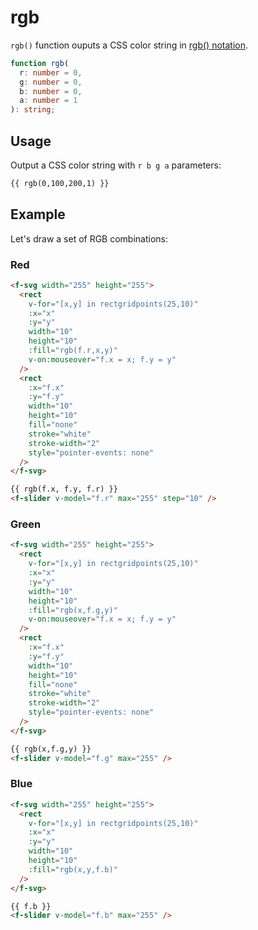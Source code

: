 # rgb

`rgb()` function ouputs a CSS color string in [rgb() notation](<https://developer.mozilla.org/en-US/docs/Web/CSS/color_value/rgb()>).

```ts
function rgb(
  r: number = 0,
  g: number = 0,
  b: number = 0,
  a: number = 1
): string;
```

## Usage

Output a CSS color string with `r b g a` parameters:

```md
{{ rgb(0,100,200,1) }}
```

## Example

Let's draw a set of RGB combinations:

### Red

```md
<f-svg width="255" height="255">
  <rect
    v-for="[x,y] in rectgridpoints(25,10)"
    :x="x"
    :y="y"
    width="10"
    height="10"
    :fill="rgb(f.r,x,y)"
    v-on:mouseover="f.x = x; f.y = y"
  />
  <rect
    :x="f.x"
    :y="f.y"
    width="10"
    height="10"
    fill="none"
    stroke="white"
    stroke-width="2"
    style="pointer-events: none"
  />
</f-svg>

{{ rgb(f.x, f.y, f.r) }}
<f-slider v-model="f.r" max="255" step="10" />
```

### Green

```md
<f-svg width="255" height="255">
  <rect
    v-for="[x,y] in rectgridpoints(25,10)"
    :x="x"
    :y="y"
    width="10"
    height="10"
    :fill="rgb(x,f.g,y)"
    v-on:mouseover="f.x = x; f.y = y"
  />
  <rect
    :x="f.x"
    :y="f.y"
    width="10"
    height="10"
    fill="none"
    stroke="white"
    stroke-width="2"
    style="pointer-events: none"
  />
</f-svg>

{{ rgb(x,f.g,y) }}
<f-slider v-model="f.g" max="255" />
```

### Blue

```md
<f-svg width="255" height="255">
  <rect
    v-for="[x,y] in rectgridpoints(25,10)"
    :x="x"
    :y="y"
    width="10"
    height="10"
    :fill="rgb(x,y,f.b)"
  />
</f-svg>

{{ f.b }}
<f-slider v-model="f.b" max="255" />
```
